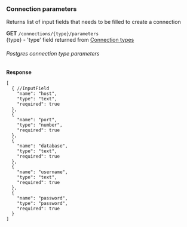### Connection parameters

Returns list of input fields that needs to be filled to create a connection

**GET** `/connections/{type}/parameters`  
{type} - 'type' field returned from [Connection types](get-connection-types.md#all-connection-types)



###### Postgres connection type parameters
**Response**

```json5
[
  { //InputField
    "name": "host",
    "type": "text",
    "required": true
  },
  {
    "name": "port",
    "type": "number",
    "required": true
  },
  {
    "name": "database",
    "type": "text",
    "required": true
  },
  {
    "name": "username",
    "type": "text",
    "required": true
  },
  {
    "name": "password",
    "type": "password",
    "required": true
  }
]
```